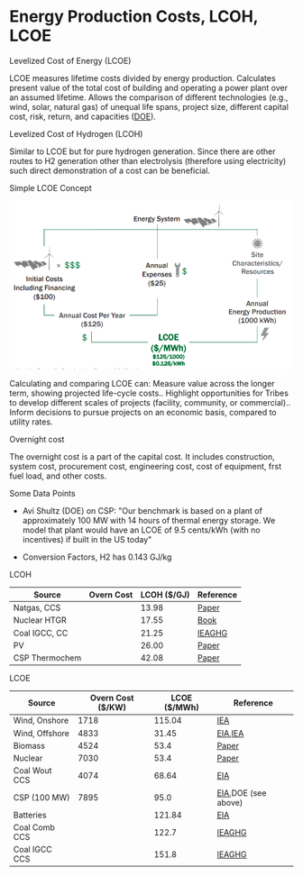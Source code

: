 # Energy Production Costs, LCOH, LCOE

Levelized Cost of Energy (LCOE)

LCOE measures lifetime costs divided by energy production. Calculates
present value of the total cost of building and operating a power
plant over an assumed lifetime. Allows the comparison of different
technologies (e.g., wind, solar, natural gas) of unequal life spans,
project size, different capital cost, risk, return, and capacities
([DOE](https://www.energy.gov/sites/prod/files/2015/08/f25/LCOE.pdf)).

Levelized Cost of Hydrogen (LCOH)

Similar to LCOE but for pure hydrogen generation. Since there are
other routes to H2 generation other than electrolysis (therefore using
electricity) such direct demonstration of a cost can be beneficial.

Simple LCOE Concept

![](costs-lcoe-01.png)

Calculating and comparing LCOE can: Measure value across the longer
term, showing projected life-cycle costs.. Highlight opportunities for
Tribes to develop different scales of projects (facility, community,
or commercial).. Inform decisions to pursue projects on an economic
basis, compared to utility rates.

Overnight cost

The overnight cost is a part of the capital cost. It includes
construction, system cost, procurement cost, engineering cost, cost of
equipment, frst fuel load, and other costs.

Some Data Points

* Avi Shultz (DOE) on CSP: "Our benchmark is based on a plant of
approximately 100 MW with 14 hours of thermal energy storage. We model
that plant would have an LCOE of 9.5 cents/kWh (with no incentives) if
built in the US today"

* Conversion Factors, H2 has 0.143 GJ/kg

LCOH

|Source         |Overn Cost          |LCOH ($/GJ)|Reference| 
|---------------|--------------------|------------|----------|
|Natgas, CCS    |                    | 13.98      | [Paper](https://www.linkedin.com/pulse/what-levelized-cost-clean-hydrogen-production-greg-perkins/)  |
|Nuclear HTGR   |                    | 17.55      | [Book](https://books.google.com.tr/books?id=BpZ7DwAAQBAJ)  |
|Coal IGCC, CC  |                    | 21.25      | [IEAGHG](https://ieaghg.org/docs/General_Docs/Reports/2014-03.pdf)  |
|PV             |                    | 26.00      | [Paper](https://www.cell.com/cell-reports-physical-science/pdfExtended/S2666-3864(20)30224-1)  |
|CSP Thermochem |                    | 42.08      | [Paper](https://www.mdpi.com/1996-1073/12/3/352/pdf-vor)  |

LCOE


|Source         |Overn Cost ($/KW)   |LCOE ($/MWh)|Reference| 
|---------------|--------------------|------------|----------|
|Wind, Onshore  | 1718               | 115.04     |[IEA](https://www.iea.org/reports/projected-costs-of-generating-electricity-2020)
|Wind, Offshore | 4833               | 31.45      |[EIA](https://www.eia.gov/outlooks/aeo/assumptions/pdf/table_8.2.pdf),[IEA](https://www.iea.org/reports/projected-costs-of-generating-electricity-2020)
|Biomass        | 4524               | 53.4       |[Paper](https://link.springer.com/content/pdf/10.1007/s11356-021-18129-3.pdf/)|
|Nuclear        | 7030               | 53.4       |[Paper](https://link.springer.com/content/pdf/10.1007/s11356-021-18129-3.pdf/)|
|Coal Wout CCS  | 4074               | 68.64      |[EIA](https://www.eia.gov/outlooks/aeo/assumptions/pdf/table_8.2.pdf)|
|CSP (100 MW)   | 7895               | 95.0       |[EIA](https://www.eia.gov/outlooks/aeo/assumptions/pdf/table_8.2.pdf),DOE (see above)|
|Batteries      |                    | 121.84     |[EIA](https://www.eia.gov/outlooks/aeo/pdf/electricity_generation.pdf)|
|Coal Comb CCS  |                    | 122.7      |[IEAGHG](https://ieaghg.org/docs/General_Docs/Reports/2014-03.pdf)|
|Coal IGCC CCS  |                    | 151.8      |[IEAGHG](https://ieaghg.org/docs/General_Docs/Reports/2014-03.pdf)|

